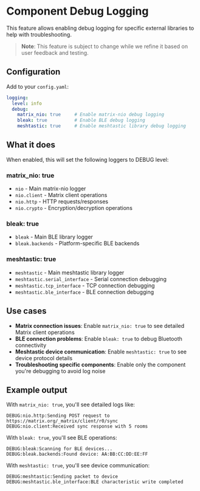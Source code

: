 # Component Debug Logging

This feature allows enabling debug logging for specific external libraries to help with troubleshooting.

> **Note**: This feature is subject to change while we refine it based on user feedback and testing.

## Configuration

Add to your `config.yaml`:

```yaml
logging:
  level: info
  debug:
    matrix_nio: true     # Enable matrix-nio debug logging
    bleak: true          # Enable BLE debug logging  
    meshtastic: true     # Enable meshtastic library debug logging
```

## What it does

When enabled, this will set the following loggers to DEBUG level:

### matrix_nio: true
- `nio` - Main matrix-nio logger
- `nio.client` - Matrix client operations
- `nio.http` - HTTP requests/responses
- `nio.crypto` - Encryption/decryption operations

### bleak: true  
- `bleak` - Main BLE library logger
- `bleak.backends` - Platform-specific BLE backends

### meshtastic: true
- `meshtastic` - Main meshtastic library logger
- `meshtastic.serial_interface` - Serial connection debugging
- `meshtastic.tcp_interface` - TCP connection debugging
- `meshtastic.ble_interface` - BLE connection debugging

## Use cases

- **Matrix connection issues**: Enable `matrix_nio: true` to see detailed Matrix client operations
- **BLE connection problems**: Enable `bleak: true` to debug Bluetooth connectivity
- **Meshtastic device communication**: Enable `meshtastic: true` to see device protocol details
- **Troubleshooting specific components**: Enable only the component you're debugging to avoid log noise

## Example output

With `matrix_nio: true`, you'll see detailed logs like:
```log
DEBUG:nio.http:Sending POST request to https://matrix.org/_matrix/client/r0/sync
DEBUG:nio.client:Received sync response with 5 rooms
```

With `bleak: true`, you'll see BLE operations:
```log
DEBUG:bleak:Scanning for BLE devices...
DEBUG:bleak.backends:Found device: AA:BB:CC:DD:EE:FF
```

With `meshtastic: true`, you'll see device communication:
```log
DEBUG:meshtastic:Sending packet to device
DEBUG:meshtastic.ble_interface:BLE characteristic write completed
```
